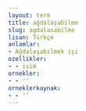 ```yaml
---
layout: term
title: ağdalaşabilme
slug: agdalasabilme
lisan: Türkçe
anlamlar:
- Ağdalaşabilmek işi
ozellikler:
- - isim
ornekler:
- - ''
orneklerkaynak:
- - ''
---
```

